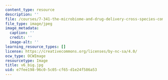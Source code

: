 ```yaml
---
content_type: resource
description: ''
file: /courses/7-341-the-microbiome-and-drug-delivery-cross-species-communication-in-health-and-disease-spring-2018/e7fee19896c05c05cf65d1e24f586a53_v6_big.jpg
file_type: image/jpeg
image_metadata:
  caption: ''
  credit: ''
  image-alt: ''
learning_resource_types: []
license: https://creativecommons.org/licenses/by-nc-sa/4.0/
ocw_type: OCWImage
resourcetype: Image
title: v6_big.jpg
uid: e7fee198-96c0-5c05-cf65-d1e24f586a53
---
```

